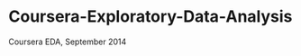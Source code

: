 Coursera-Exploratory-Data-Analysis
==================================

Coursera EDA, September 2014

